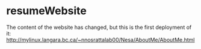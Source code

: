 # resumeWebsite

The content of the website has changed, but this is the first deployment of it: http://mylinux.langara.bc.ca/~nnosrattalab00/Nesa/AboutMe/AboutMe.html 
